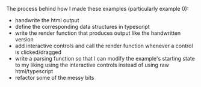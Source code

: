 The process behind how I made these examples (particularly example 0):

- handwrite the html output
- define the corresponding data structures in typescript
- write the render function that produces output like the handwritten version
- add interactive controls and call the render function whenever a control is clicked/dragged
- write a parsing function so that I can modify the example's starting state to my liking using the interactive controls instead of using raw html/typescript
- refactor some of the messy bits
